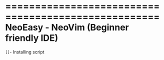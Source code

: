 ====================================================
NeoEasy - NeoVim (Beginner friendly IDE)
====================================================
`[]`- Installing script
